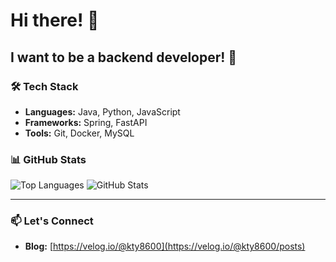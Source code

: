 # Hi there! 👋

## I want to be a backend developer! 🚀

### 🛠️ Tech Stack
- **Languages:** Java, Python, JavaScript
- **Frameworks:** Spring, FastAPI
- **Tools:** Git, Docker, MySQL


### 📊 GitHub Stats
![Top Languages](https://github-readme-stats.vercel.app/api/top-langs/?username=TaeYun-K&layout=compact&theme=radical)
![GitHub Stats](https://github-readme-stats.vercel.app/api?username=TaeYun-K&show_icons=true&theme=radical)

---

### 📫 Let's Connect
- **Blog:** [https://velog.io/@kty8600](https://velog.io/@kty8600/posts)


